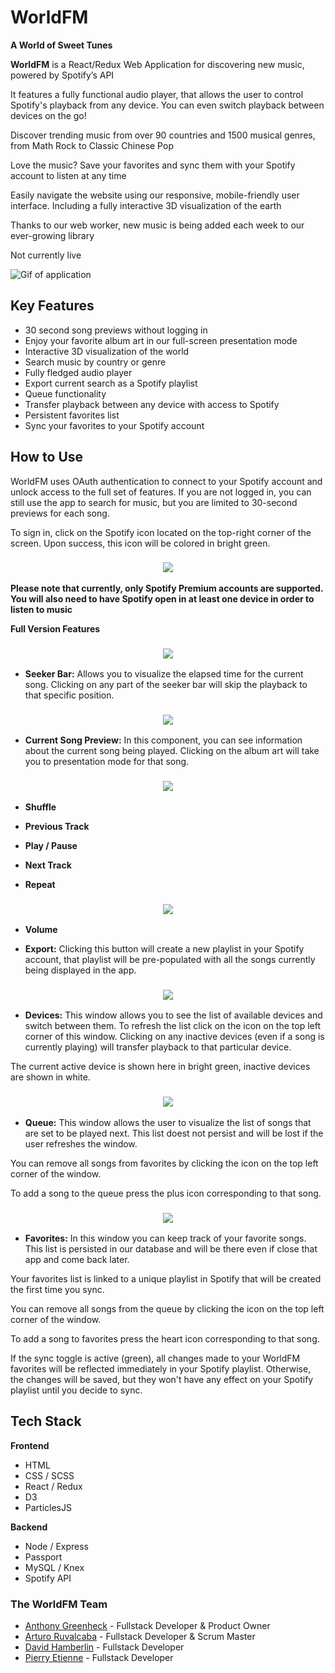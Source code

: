 # WorldFM

**A World of Sweet Tunes**

**WorldFM** is a React/Redux Web Application for discovering new music, powered by Spotify’s API

It features a fully functional audio player, that allows the user to control Spotify's playback from any device. You can even switch playback between devices on the go!

Discover trending music from over 90 countries and 1500 musical genres, from Math Rock to Classic Chinese Pop

Love the music? Save your favorites and sync them with your Spotify account to listen at any time

Easily navigate the website using our responsive, mobile-friendly user interface. Including a fully interactive 3D visualization of the earth

Thanks to our web worker, new music is being added each week to our ever-growing library

Not currently live

![Gif of application](src/public/assets/WorldFM.gif)

Key Features
------

* 30 second song previews without logging in
* Enjoy your favorite album art in our full-screen presentation mode
* Interactive 3D visualization of the world
* Search music by country or genre
* Fully fledged audio player
* Export current search as a Spotify playlist
* Queue functionality
* Transfer playback between any device with access to Spotify
* Persistent favorites list
* Sync your favorites to your Spotify account

How to Use
------

WorldFM uses OAuth authentication to connect to your Spotify account and unlock access to the full set of features. If you are not logged in, you can still use the app to search for music, but you are limited to 30-second previews for each song.

To sign in, click on the Spotify icon located on the top-right corner of the screen. Upon success, this icon will be colored in bright green.

<h3 align="center">
  <img src="https://dl.dropboxusercontent.com/s/3udrf0udeok8euw/worldfm_05.png?dl=0" />
</h3>

**Please note that currently, only Spotify Premium accounts are supported. You will also need to have Spotify open in at least one device in order to listen to music**

**Full Version Features**

<h3 align="center">
  <img src="https://dl.dropboxusercontent.com/s/o0g2xksmoqw73vg/worldfm_06.png?dl=0" />
</h3>

* **Seeker Bar:** Allows you to visualize the elapsed time for the current song. Clicking on any part of the seeker bar will skip the playback to that specific position.

<h3 align="center">
  <img src="https://dl.dropboxusercontent.com/s/j1vwsq2lrbwoqbl/worldfm_08.png?dl=0" />
</h3>

* **Current Song Preview:** In this component, you can see information about the current song being played. Clicking on the album art will take you to presentation mode for that song.

<h3 align="center">
  <img src="https://dl.dropboxusercontent.com/s/7u0mu49age180bl/worldfm_09.png?dl=0" />
</h3>

* **Shuffle**

* **Previous Track**

* **Play / Pause**

* **Next Track**

* **Repeat**

<h3 align="center">
  <img src="https://dl.dropboxusercontent.com/s/jt4yhok1hkd2zvl/worldfm_10.png?dl=0" />
</h3>

* **Volume**

* **Export:**  Clicking this button will create a new playlist in your Spotify account, that playlist will be pre-populated with all the songs currently being displayed in the app.

<h3 align="center">
  <img src="https://dl.dropboxusercontent.com/s/k41a8d50ocq7jhx/worldfm_02.png?dl=0" />
</h3>

* **Devices:** This window allows you to see the list of available devices and switch between them. To refresh the list click on the icon on the top left corner of this window. Clicking on any inactive devices (even if a song is currently playing) will transfer playback to that particular device.

The current active device is shown here in bright green, inactive devices are shown in white.

<h3 align="center">
  <img src="https://dl.dropboxusercontent.com/s/047ioyfcmj2uyjh/worldfm_07.png?dl=0" />
</h3>

* **Queue:** This window allows the user to visualize the list of songs that are set to be played next. This list doest not persist and will be lost if the user refreshes the window.

You can remove all songs from favorites by clicking the icon on the top left corner of the window.

To add a song to the queue press the plus icon corresponding to that song.

<h3 align="center">
  <img src="https://dl.dropboxusercontent.com/s/v2vgqsn1dvewd45/worldfm_03.png?dl=0" />
</h3>

* **Favorites:** In this window you can keep track of your favorite songs. This list is persisted in our database and will be there even if close that app and come back later.

Your favorites list is linked to a unique playlist in Spotify that will be created the first time you sync.

You can remove all songs from the queue by clicking the icon on the top left corner of the window.

To add a song to favorites press the heart icon corresponding to that song.

If the sync toggle is active (green), all changes made to your WorldFM favorites will be reflected immediately in your Spotify playlist. Otherwise, the changes will be saved, but they won't have any effect on your Spotify playlist until you decide to sync.

Tech Stack
------

**Frontend**

* HTML
* CSS / SCSS
* React / Redux
* D3
* ParticlesJS

**Backend**

* Node / Express
* Passport
* MySQL / Knex
* Spotify API

### The WorldFM Team

* [Anthony Greenheck] - Fullstack Developer & Product Owner
* [Arturo Ruvalcaba] - Fullstack Developer & Scrum Master
* [David Hamberlin] - Fullstack Developer
* [Pierry Etienne] - Fullstack Developer

<!-- Links -->

[Check it out!]:https://worldfm.herokuapp.com/
[Anthony Greenheck]:https://github.com/anthonyemg
[Arturo Ruvalcaba]:https://github.com/aruvham
[David Hamberlin]:https://github.com/dhamberlin
[Pierry Etienne]:https://github.com/petienne1
